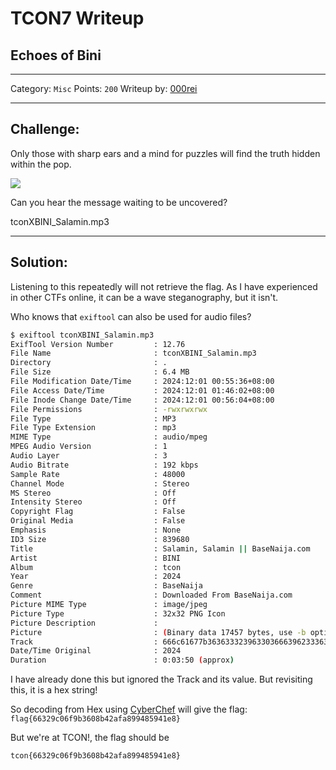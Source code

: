 # TCON7 Writeup
## Echoes of Bini

---

Category: `Misc`
Points: `200`
Writeup by: [000rei](https://github.com/0000rei)

---

## Challenge: 

Only those with sharp ears and a mind for puzzles will find the truth hidden within the pop.

<img src="https://tcon7.laet4x.com/files/c6602115e5fc7d179a110e491602dc0d/images.jpeg">

Can you hear the message waiting to be uncovered?

<a>tconXBINI_Salamin.mp3</a>

---

## Solution:

Listening to this repeatedly will not retrieve the flag. As I have experienced in other CTFs online, it can be a wave steganography, but it isn't.

Who knows that `exiftool` can also be used for audio files?

```bash
$ exiftool tconXBINI_Salamin.mp3
ExifTool Version Number         : 12.76
File Name                       : tconXBINI_Salamin.mp3
Directory                       : .
File Size                       : 6.4 MB
File Modification Date/Time     : 2024:12:01 00:55:36+08:00
File Access Date/Time           : 2024:12:01 01:46:02+08:00
File Inode Change Date/Time     : 2024:12:01 00:56:04+08:00
File Permissions                : -rwxrwxrwx
File Type                       : MP3
File Type Extension             : mp3
MIME Type                       : audio/mpeg
MPEG Audio Version              : 1
Audio Layer                     : 3
Audio Bitrate                   : 192 kbps
Sample Rate                     : 48000
Channel Mode                    : Stereo
MS Stereo                       : Off
Intensity Stereo                : Off
Copyright Flag                  : False
Original Media                  : False
Emphasis                        : None
ID3 Size                        : 839680
Title                           : Salamin, Salamin || BaseNaija.com
Artist                          : BINI
Album                           : tcon
Year                            : 2024
Genre                           : BaseNaija
Comment                         : Downloaded From BaseNaija.com
Picture MIME Type               : image/jpeg
Picture Type                    : 32x32 PNG Icon
Picture Description             :
Picture                         : (Binary data 17457 bytes, use -b option to extract)
Track                           : 666c61677b36363332396330366639623336303862343261666138393934383539343165387d
Date/Time Original              : 2024
Duration                        : 0:03:50 (approx)
```

I have already done this but ignored the Track and its value. But revisiting this, it is a hex string!

So decoding from Hex using [CyberChef](https://gchq.github.io/CyberChef) will give the flag: `flag{66329c06f9b3608b42afa899485941e8}`


But we're at TCON!, the flag should be 
```
tcon{66329c06f9b3608b42afa899485941e8}
```